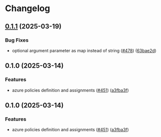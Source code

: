 # Changelog

## [0.1.1](https://github.com/prefapp/tfm/compare/azure-policy-assignments-v0.1.0...azure-policy-assignments-v0.1.1) (2025-03-19)


### Bug Fixes

* optional argument parameter as map instead of string ([#478](https://github.com/prefapp/tfm/issues/478)) ([63bae2d](https://github.com/prefapp/tfm/commit/63bae2d4795e2c71309a4eea8a207d80afe11be5))

## 0.1.0 (2025-03-14)


### Features

* azure policies definition and assignments ([#451](https://github.com/prefapp/tfm/issues/451)) ([a3fba3f](https://github.com/prefapp/tfm/commit/a3fba3fba266933e07cf1c91ccb2975d690035e0))

## 0.1.0 (2025-03-14)


### Features

* azure policies definition and assignments ([#451](https://github.com/prefapp/tfm/issues/451)) ([a3fba3f](https://github.com/prefapp/tfm/commit/a3fba3fba266933e07cf1c91ccb2975d690035e0))
